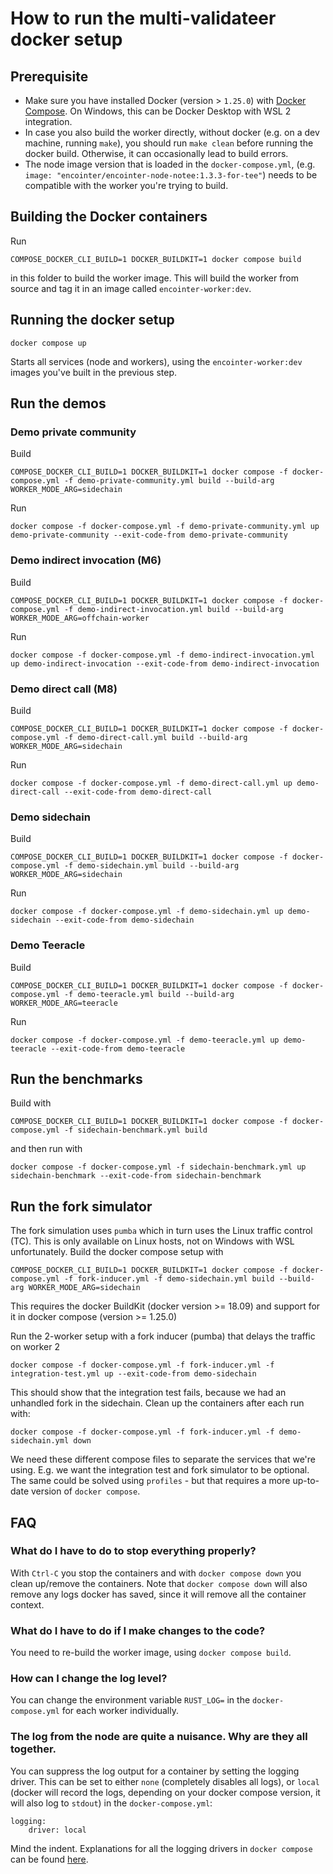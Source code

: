 #  How to run the multi-validateer docker setup

## Prerequisite

* Make sure you have installed Docker (version > `1.25.0`) with [Docker Compose](https://docs.docker.com/compose/install/). On Windows, this can be Docker Desktop with WSL 2 integration.
* In case you also build the worker directly, without docker (e.g. on a dev machine, running `make`), you should run `make clean` before running the docker build. Otherwise, it can occasionally lead to build errors.
* The node image version that is loaded in the `docker-compose.yml`, (e.g. `image: "encointer/encointer-node-notee:1.3.3-for-tee"`) needs to be compatible with the worker you're trying to build.

## Building the Docker containers

Run
```
COMPOSE_DOCKER_CLI_BUILD=1 DOCKER_BUILDKIT=1 docker compose build
```
in this folder to build the worker image. This will build the worker from source and tag it in an image called `encointer-worker:dev`.

## Running the docker setup

```
docker compose up
``` 
Starts all services (node and workers), using the `encointer-worker:dev` images you've built in the previous step.

## Run the demos

### Demo private community
Build
```
COMPOSE_DOCKER_CLI_BUILD=1 DOCKER_BUILDKIT=1 docker compose -f docker-compose.yml -f demo-private-community.yml build --build-arg WORKER_MODE_ARG=sidechain
```
Run
```
docker compose -f docker-compose.yml -f demo-private-community.yml up demo-private-community --exit-code-from demo-private-community
```

### Demo indirect invocation (M6)
Build
```
COMPOSE_DOCKER_CLI_BUILD=1 DOCKER_BUILDKIT=1 docker compose -f docker-compose.yml -f demo-indirect-invocation.yml build --build-arg WORKER_MODE_ARG=offchain-worker
```
Run
```
docker compose -f docker-compose.yml -f demo-indirect-invocation.yml up demo-indirect-invocation --exit-code-from demo-indirect-invocation
```
### Demo direct call (M8)

Build
```
COMPOSE_DOCKER_CLI_BUILD=1 DOCKER_BUILDKIT=1 docker compose -f docker-compose.yml -f demo-direct-call.yml build --build-arg WORKER_MODE_ARG=sidechain
```
Run
```
docker compose -f docker-compose.yml -f demo-direct-call.yml up demo-direct-call --exit-code-from demo-direct-call
```

### Demo sidechain
Build
```
COMPOSE_DOCKER_CLI_BUILD=1 DOCKER_BUILDKIT=1 docker compose -f docker-compose.yml -f demo-sidechain.yml build --build-arg WORKER_MODE_ARG=sidechain
```
Run
```
docker compose -f docker-compose.yml -f demo-sidechain.yml up demo-sidechain --exit-code-from demo-sidechain
```

### Demo Teeracle
Build
```
COMPOSE_DOCKER_CLI_BUILD=1 DOCKER_BUILDKIT=1 docker compose -f docker-compose.yml -f demo-teeracle.yml build --build-arg WORKER_MODE_ARG=teeracle
```
Run
```
docker compose -f docker-compose.yml -f demo-teeracle.yml up demo-teeracle --exit-code-from demo-teeracle
```


## Run the benchmarks
Build with
```
COMPOSE_DOCKER_CLI_BUILD=1 DOCKER_BUILDKIT=1 docker compose -f docker-compose.yml -f sidechain-benchmark.yml build
```
and then run with
```
docker compose -f docker-compose.yml -f sidechain-benchmark.yml up sidechain-benchmark --exit-code-from sidechain-benchmark
```

## Run the fork simulator
The fork simulation uses `pumba` which in turn uses the Linux traffic control (TC). This is only available on Linux hosts, not on Windows with WSL unfortunately.
Build the docker compose setup with
```
COMPOSE_DOCKER_CLI_BUILD=1 DOCKER_BUILDKIT=1 docker compose -f docker-compose.yml -f fork-inducer.yml -f demo-sidechain.yml build --build-arg WORKER_MODE_ARG=sidechain
```

This requires the docker BuildKit (docker version >= 18.09) and support for it in docker compose (version >= 1.25.0)

Run the 2-worker setup with a fork inducer (pumba) that delays the traffic on worker 2
```
docker compose -f docker-compose.yml -f fork-inducer.yml -f integration-test.yml up --exit-code-from demo-sidechain
```

This should show that the integration test fails, because we had an unhandled fork in the sidechain. Clean up the containers after each run with:
```
docker compose -f docker-compose.yml -f fork-inducer.yml -f demo-sidechain.yml down
```

We need these different compose files to separate the services that we're using. E.g. we want the integration test and fork simulator to be optional. The same could be solved using `profiles` - but that requires a more up-to-date version of `docker compose`.

## FAQ
### What do I have to do to stop everything properly?
With `Ctrl-C` you stop the containers and with `docker compose down` you clean up/remove the containers. Note that `docker compose down` will also remove any logs docker has saved, since it will remove all the container context.

### What do I have to do if I make changes to the code?
You need to re-build the worker image, using `docker compose build`.

### How can I change the log level?
You can change the environment variable `RUST_LOG=` in the `docker-compose.yml` for each worker individually.

### The log from the node are quite a nuisance. Why are they all together.
You can suppress the log output for a container by setting the logging driver. This can be set to either `none` (completely disables all logs), or `local` (docker will record the logs, depending on your docker compose version, it will also log to `stdout`) in the `docker-compose.yml`:
```
logging:
    driver: local
```
Mind the indent. Explanations for all the logging drivers in `docker compose` can be found [here](https://docs.docker.com/config/containers/logging/local/).